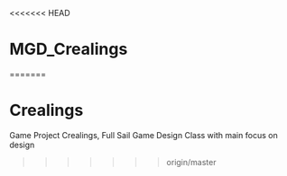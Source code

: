 <<<<<<< HEAD
# MGD_Crealings
=======
# Crealings
Game Project Crealings, Full Sail Game Design Class with main focus on design
>>>>>>> origin/master
